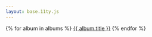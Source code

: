 ```yaml
---
layout: base.11ty.js
---
```


{% for album in albums %}
  <a href="{{ album.slug }}">{{ album.title }}</a>
{% endfor %}
